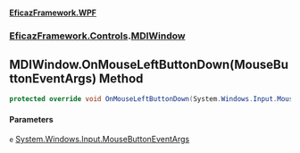 #### [EficazFramework.WPF](EficazFrameworkWPF.md 'EficazFramework WPF')
### [EficazFramework.Controls](EficazFrameworkWPF.md#EficazFramework.Controls 'EficazFramework.Controls').[MDIWindow](EficazFramework.Controls/MDIWindow.md 'EficazFramework.Controls.MDIWindow')

## MDIWindow.OnMouseLeftButtonDown(MouseButtonEventArgs) Method

```csharp
protected override void OnMouseLeftButtonDown(System.Windows.Input.MouseButtonEventArgs e);
```
#### Parameters

<a name='EficazFramework.Controls.MDIWindow.OnMouseLeftButtonDown(System.Windows.Input.MouseButtonEventArgs).e'></a>

`e` [System.Windows.Input.MouseButtonEventArgs](https://docs.microsoft.com/en-us/dotnet/api/System.Windows.Input.MouseButtonEventArgs 'System.Windows.Input.MouseButtonEventArgs')